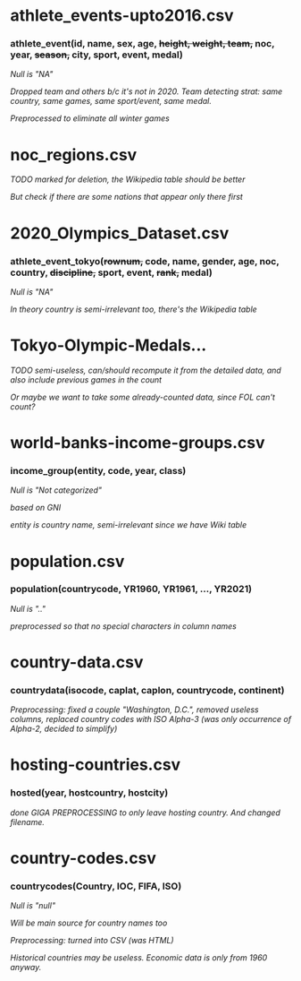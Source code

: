 # athlete_events-upto2016.csv

### athlete_event(id, name, sex, age, ~~height, weight, team,~~ noc, year, ~~season,~~ city, sport, event, medal)

*Null is "NA"*

*Dropped team and others b/c it's not in 2020. Team detecting strat: same country, same games, same sport/event, same medal.*

*Preprocessed to eliminate all winter games*


# noc_regions.csv

*TODO marked for deletion, the Wikipedia table should be better*

*But check if there are some nations that appear only there first*


# 2020_Olympics_Dataset.csv

### athlete_event_tokyo(~~rownum,~~ code, name, gender, age, noc, country, ~~discipline,~~ sport, event, ~~rank,~~ medal)

*Null is "NA"*

*In theory country is semi-irrelevant too, there's the Wikipedia table*


# Tokyo-Olympic-Medals...

*TODO semi-useless, can/should recompute it from the detailed data, and also include previous games in the count*

*Or maybe we want to take some already-counted data, since FOL can't count?*


# world-banks-income-groups.csv

### income_group(entity, code, year, class)

*Null is "Not categorized"*

*based on GNI*

*entity is country name, semi-irrelevant since we have Wiki table*


# population.csv

### population(countrycode, YR1960, YR1961, ..., YR2021)

*Null is ".."*

*preprocessed so that no special characters in column names*


# country-data.csv

### countrydata(isocode, caplat, caplon, countrycode, continent)

*Preprocessing: fixed a couple "Washington, D.C.", removed useless columns, replaced country codes with ISO Alpha-3 (was only occurrence of Alpha-2, decided to simplify)*


# hosting-countries.csv

### hosted(year, hostcountry, hostcity)

*done GIGA PREPROCESSING to only leave hosting country. And changed filename.*


# country-codes.csv

### countrycodes(Country, IOC, FIFA, ISO)

*Null is "null"*

*Will be main source for country names too*

*Preprocessing: turned into CSV (was HTML)*

*Historical countries may be useless. Economic data is only from 1960 anyway.*

